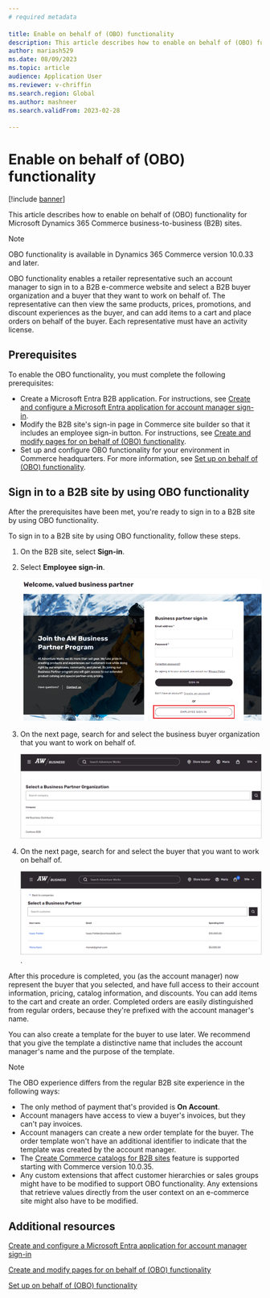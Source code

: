 ```yaml
---
# required metadata

title: Enable on behalf of (OBO) functionality
description: This article describes how to enable on behalf of (OBO) functionality for Microsoft Dynamics 365 Commerce business-to-business (B2B) sites.
author: mariash529
ms.date: 08/09/2023
ms.topic: article
audience: Application User
ms.reviewer: v-chriffin
ms.search.region: Global
ms.author: mashneer
ms.search.validFrom: 2023-02-28

---
```


# Enable on behalf of (OBO) functionality

[!include [banner](includes/banner.md)]

This article describes how to enable on behalf of (OBO) functionality for Microsoft Dynamics 365 Commerce business-to-business (B2B) sites.

> [!NOTE]
> OBO functionality is available in Dynamics 365 Commerce version 10.0.33 and later.

OBO functionality enables a retailer representative such an account manager to sign in to a B2B e-commerce website and select a B2B buyer organization and a buyer that they want to work on behalf of. The representative can then view the same products, prices, promotions, and discount experiences as the buyer, and can add items to a cart and place orders on behalf of the buyer. Each representative must have an activity license. 

## Prerequisites

To enable the OBO functionality, you must complete the following prerequisites:

- Create a Microsoft Entra B2B application. For instructions, see [Create and configure a Microsoft Entra application for account manager sign-in](dev-itpro/obo-create-aad-application.md).
- Modify the B2B site's sign-in page in Commerce site builder so that it includes an employee sign-in button. For instructions, see [Create and modify pages for on behalf of (OBO) functionality](dev-itpro/obo-add-pages-site-builder.md).
- Set up and configure OBO functionality for your environment in Commerce headquarters. For more information, see [Set up on behalf of (OBO) functionality](dev-itpro/obo-configure-hq.md).

## Sign in to a B2B site by using OBO functionality

After the prerequisites have been met, you're ready to sign in to a B2B site by using OBO functionality.

To sign in to a B2B site by using OBO functionality, follow these steps.

1. On the B2B site, select **Sign-in**.
1. Select **Employee sign-in**.

    ![Example of the Employee sign-in button on the Sign-in page for a business partner user.](media/obo-sign-in-experience.png)

1. On the next page, search for and select the business buyer organization that you want to work on behalf of.

    ![Example of the Select a Business Partner Organization page.](media/obo-select-business-partners-org-new.png)

1. On the next page, search for and select the buyer that you want to work on behalf of.

     ![Example of the Select a Business Partner User page.](media/obo-select-business-partners-users4.png).

After this procedure is completed, you (as the account manager) now represent the buyer that you selected, and have full access to their account information, pricing, catalog information, and discounts. You can add items to the cart and create an order. Completed orders are easily distinguished from regular orders, because they're prefixed with the account manager's name.

You can also create a template for the buyer to use later. We recommend that you give the template a distinctive name that includes the account manager's name and the purpose of the template.

> [!NOTE]
> The OBO experience differs from the regular B2B site experience in the following ways:
> - The only method of payment that's provided is **On Account**.
> - Account managers have access to view a buyer's invoices, but they can't pay invoices.
> - Account managers can create a new order template for the buyer. The order template won't have an additional identifier to indicate that the template was created by the account manager.
> - The [Create Commerce catalogs for B2B sites](catalogs-b2b-sites.md) feature is supported starting with Commerce version 10.0.35. 
> - Any custom extensions that affect customer hierarchies or sales groups might have to be modified to support OBO functionality. Any extensions that retrieve values directly from the user context on an e-commerce site might also have to be modified.

## Additional resources

[Create and configure a Microsoft Entra application for account manager sign-in](dev-itpro/obo-create-aad-application.md)

[Create and modify pages for on behalf of (OBO) functionality](dev-itpro/obo-add-pages-site-builder.md)

[Set up on behalf of (OBO) functionality](dev-itpro/obo-configure-hq.md)